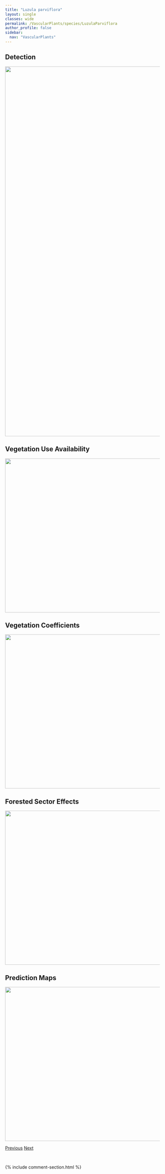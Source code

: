```yaml
---
title: "Luzula parviflora"
layout: single
classes: wide
permalink: /VascularPlants/species/LuzulaParviflora
author_profile: false
sidebar:
  nav: "VascularPlants"
---
```


<h2>Detection</h2>

<a href="https://drive.google.com/uc?export=view&id=1CbyVlqOD4R7YuKVzSojWuaT2SW6nVwXM">
<img src="https://drive.google.com/uc?export=view&id=1CbyVlqOD4R7YuKVzSojWuaT2SW6nVwXM" height = "1200" width = "800">
</a>


<h2>Vegetation Use Availability</h2>

<a href="https://drive.google.com/uc?export=view&id=1mcrpIOi3-vpKU_eObLm79hTaQSEyzBp6">
<img src="https://drive.google.com/uc?export=view&id=1mcrpIOi3-vpKU_eObLm79hTaQSEyzBp6" height = "500" width = "1000">
</a>


<h2>Vegetation Coefficients</h2>

<a href="https://drive.google.com/uc?export=view&id=1SW5YE9D03kH5fv7_274s7PzZmv_Oanmw">
<img src="https://drive.google.com/uc?export=view&id=1SW5YE9D03kH5fv7_274s7PzZmv_Oanmw" height = "500" width = "1000">
</a>


<h2>Forested Sector Effects</h2>

<a href="https://drive.google.com/uc?export=view&id=1jNysQrSfM0Ulc4nOrdoMmAj8LRym1hDG">
<img src="https://drive.google.com/uc?export=view&id=1jNysQrSfM0Ulc4nOrdoMmAj8LRym1hDG" height = "500" width = "1000">
</a>


<h2>Prediction Maps</h2>

<a href="https://drive.google.com/uc?export=view&id=1C3AGyzShWtOsyCkcM81OYeBLBfbVrQjT">
<img src="https://drive.google.com/uc?export=view&id=1C3AGyzShWtOsyCkcM81OYeBLBfbVrQjT" height = "500" width = "1000">
</a>


<a href="/DevelopmentWebsite/VascularPlants/species/LuzulaMultiflora" class="pagination--pager" title="Luzula multiflora">Previous</a> <a href="/DevelopmentWebsite/VascularPlants/species/LuzulaSpicata" class="pagination--pager" title="Luzula spicata">Next</a>

<p>&nbsp;</p>

{% include comment-section.html %}
